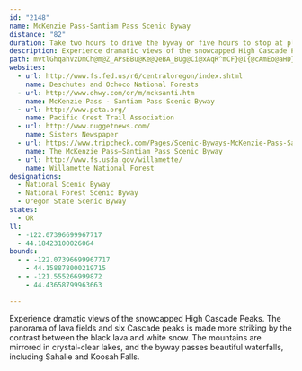 ```yaml
---
id: "2148"
name: McKenzie Pass-Santiam Pass Scenic Byway
distance: "82"
duration: Take two hours to drive the byway or five hours to stop at places along the way.
description: Experience dramatic views of the snowcapped High Cascade Peaks. The panorama of lava fields and six Cascade peaks is made more striking by the contrast between the black lava and white snow. The mountains are mirrored in crystal-clear lakes, and the byway passes beautiful waterfalls, including Sahalie and Koosah Falls.
path: mvtlGhqahVzDmCh@m@Z_APsBBu@Ke@QeBA_BUg@Ci@xAqR^mCF}@I{@cAmEo@aHD}AXoAd@s@pB_AhDaDdBk@lCc@|B}@pKcGfG{BxAmA^w@bBoKbAaC^m@`JgHhAkAd@kA~JkZ?q@McAiAwD?{Bl@uOCgAF}@nBmHpFcO~DeIt]cj@~DgKzIqWbD_Ib@iEt@uPOyAYk@uB{BgFgIs@wCs@{FQmDH{AjAgM?eBUsA_@_AgCoCSc@Gg@NqEGuCq@mDi@_BI_AReCj@iMEgBiDoVgByIuC_MkEiTuAuMCoV[eBoAaDMg@SeCKeEiAkP}A{LyCaIe@kBHwBd@mBhAgDp@aDLgBAmD}@gRaBcQeA_GcCcH}@_DAmDN{IEeAyB{JWuDBq@z@eGLyA?}P~@aGbAcN^iAb@_@|@_@Tm@TmANmCnAgEK_E?sAbA{Dj@Yv@q@pAmCVYh@W~@G^_@Jm@Oy@_@QaG_BiAGW`@yAlAc@Gc@e@Is@Hs@hB_CxA{B|AeD^y@ZeBLmB?eCOyBS}AyBeIi@eDe@aE@_D\{EXmAdA_Bn@g@fBy@^]De@Ea@U]]Oe@Dm@f@iAL_BOc@FURoEfGc@Fm@Oe@k@[s@g@eDm@m@eB}@o@u@iA_CYkAIs@?sEEo@DqBBa@d@_AXmAE_@c@_Ae@Wm@KwJdB_@?YSOY?Yr@kEIgB_@wAEo@ZgBbB}CNk@E{@OYc@E[P}@tA_@\]@e@KYa@[SY?YRE`@s@jAy@J_@G_@Yi@oASu@BwBDUm@kBSyCVsEN[Js@G_AOYIw@Eu@Bu@fCoGnGcT?{A}@kAe@P}B|FkAlBm@|A_An@kCT{@`@sA~Ay@Vk@UmAn@cAbBe@Pc@Q?m@~@aBf@aD?q@KWWGy@D{@m@]_@_AeCe@m@iAe@a@EQXC^lAxAJXE\y@`Ai@^UDc@C{@ScDyAqAmAu@qAYaA_@mCk@wR@e@Te@bBk@^a@Xs@RcADaAYgCu@w@c@S}@WYB[XBXn@x@Cr@SLc@AgCwBi@o@i@]cEMaDeAsCe@_Aa@iBgBmAcCu@yBs@oEEmALe@h@y@nBgClCqBx@_@V_ABaAOa@YOYROpAe@r@iExBqE^_@QGm@LUrEIh@e@n@y@^eAF{AMmAcAmDKyADqBYiBEwANk@NIHu@YwGRY^?h@LTMh@wAtAmAh@q@Hg@YmDHsDOyA_A_Bi@_@_@KUJqAvAu@rAH~BIr@c@`@[J]G[}@m@_@_B[wGnBmCf@oAAeAk@{J}QwFaLeByD}@yAq@e@[Gm@PqAfAs@J_AKqJyCaF_CwOqGmB]eHSyBPcDh@gI~BkM|Cok@|GuEd@s@Ks@g@i@qBy@iGy@_FaA_FcAoDoAyAmPmHyA_AiOkRyBiBeA[qAKkA^o@d@}BdCy@To@Yo@s@O{@?yHs@qAo@Ie@@}BVcA]_AeAcA{AoBqAiSsCmAaAiEgIw@eCI_ABmB_@{KR}I?sA_@_DgAaEw\{_A_As@c@DmErAY?{@k@}AaFy@yBc@yBEsABeBOmCc@y@sBYc@a@UmAs@uJ?q@Bs@Rq@dC{ENe@DyBGqA[iB_DmNaAsDiE{LqQmc@oZiv@eG{Ni@eBW{ABg@No@r@_ALa@@e@a@m@y@QWSIYAe@dBoM?q@[}BYq@m@m@e@o@M{@GgB@s@h@sBNkAr@iQXe@xAwAT{AGg@SWm@AeARSIU]Ck@B_DIk@sAuCK}@]aFO_@cAuAqLqIuCoFmC{FGeEGk@aIiJcByD_@a@i@Ee@DmAf@oAGWWU{@?]n@eCI_AO[oCkCO[s@gC_A}@iBeAwGgDwEUiB_@i@]u@yAo@yC]{@eAyAiAgAi@c@m@SuAM_@QsCyBs@YeCe@w@a@Ui@Ic@@uA`C{D`@{ACqAg@{CBsBS}AUU}Aq@cEu@iDW_KY_AWcBmA}CgEq@mA}@wByAu@[_@eAkFa@a@mBg@cCiBcAg@uAa@iDyCsB_DUKaBSi@_@_@kAAoCSkDU_BcB}EoBeBOsAaBmJiCgBMs@?cCeAiEcHsGeAsAm@eB_@yGj@}JSaDa@_Ds@gBsByGk@eAaDaCwK{Li@_AcDsN_@gAkCuF{AkFsA}G_B_GsBsFyB_B}@aAiBaFc@mEWsI]eDyC{GDsCx@mHt@oBfB}AJ{@?yFcDqUcA_F_@sCGqBwCcO_@gD_BiZKi@Wo@sB_C_@mAmFoMy@yDIiBIaND_BLwBt@cDxEsE\MrCTdCdAl@E^YHe@QmBsJuh@OkB?gDNsF|@uFhEc^lDwVVsD@uDy@}e@gBa^i@_GmOauCc@sHyAaK?mAXmCrFiZ|SyfAh^slBhGk\d@aDlRqaAjC{OjEeT^}Ar@uBn@cA|FaHbAgBd@_BL_BDuGCsf@B{l@CuQi@eAu@jC}AdC}FfF_BfAsvAriAao@fh@e^hYcbB|sAai@rb@yrA|fA_kAx_AqC~BeBrBiDlEgB~CuBtEkB~Eq@fCiB`Is@~EeClMeBhKsIze@cBlKkPx_AmAlFkBjGy@lBaCrEqz@pvAmHlL_BzCeNhUaFxF}U|UahDxlDiHfIy@fAq@|Ao@hDK~CDvAh@`EvEnYTnFFjSZjOD`FRrGXvDrDnRj@~BzDlMnAnHjO`jA|AvJ|Gz_@lApGtB|HlCjH~@|Cx@xDd@jER`EKfFuA~g@@fEn@pVHdFChCUdEiBpPm@pDcDtOaArGgA`E_ArCkEfHe@rAk@~BmBbNi@pEaApNQ~CCnALpCr@lD`ArCVrANlADpCe@zEwFxa@SjCAfDZ`K?~BUfDyBfLg@tGAfENfFr@`G~@lElElKZfAXpBHdBYnIDxALxAhBlINlCGnCWhBc@tAyCxFOp@}E|X[zB[zDAdDH~A|AjMfLfz@nBdP|Bz[dCj`@h@bDhAjEfFhPb@vBHz@BrBG~Ai@zFu@lDi@jAmB`C_CxBiBpAmBx@iBZcCH{I_AsF_@}AYuAq@y@q@iIqMq@s@_@WcBMiARcBrAi@z@YdAg@tLKvEBhAb@|FrEvTPtCGlTBhBFdAl@jDzCtJp@|KbArVIfEwB|Oe@tE[vFMfEE~Dz@nh@rA`n@ExHc@nE}HlLcBjBoAt@_@J{GR}Ap@uAfBUp@m@lE{J~t@aBzOGlGNlFp@tJdFjWxEtXpBzNhA`N^pJ^vi@\nQj@|Ib@~Dr@`E|w@vcDrCfJxClIxA_AtA~BhBjCxBlBl@^xAf@fD`@nBBpFKnc@{ArS]pe@aBrSWxnAdK`[|C~P|@pGw@fLcGbTyLvp@s`@pH_EhCu@`Dk@bEIpETlFt@dTjAnKE|Nl@zWGp[q@dOaBfVeBfG_AnCjAvAXdF?hJlFpBZrN|@lEjB`JtE|JtHzGxIrDbIvC~CvE`HbDpAtIhB|Ap@fCdBrBxB~AdD|C|J|EnQP`Ca@jJBnCHjA^~AtAlBvB~Bt@lAh@lBz@`Fp@|An@l@fGfDt@r@rCrEdBjD`BbBhAj@xCr@vEjDx@Zx@DrFGfWeAbDBlDn@|BjAfIdDxD|CfB|BxE|JdKtRxAxDjB~DvAbFb@dCd@tIh@rEfB~EjBxBvBfAhDvA~OtHfGfCtCrBnDxDz@r@t@f@vAb@hA?bB]jV{HfVsIjH{CzK{DfXaJ|D_Ad^wDbF_@rFAfEp@bEfAfE~BlDnDjAxAzCxEzLhSbEhHbAvB~BlGvG~UrBxFtApB|BrBbBn@hB\dIKfK[zI`Az@XfBdA~N|NxBbBzB`AzA^dA?rRsAlIeBhP_BfDyAt@m@rB_DfTah@hAyA|HmHhDkCnLiHxBaBfEyGdNwUjDqFpFuC`A]tDm@`B?dCVfl@tLhCz@`EpC~@lAlA`Bh@dAj@jAh@fBhArGnChSjE`TrD~Tr@xHNnFNlKRfCp@~EpFdZ|CrNXnB~BnLxBtO
websites:
  - url: http://www.fs.fed.us/r6/centraloregon/index.shtml
    name: Deschutes and Ochoco National Forests
  - url: http://www.ohwy.com/or/m/mcksanti.htm
    name: McKenzie Pass - Santiam Pass Scenic Byway
  - url: http://www.pcta.org/
    name: Pacific Crest Trail Association
  - url: http://www.nuggetnews.com/
    name: Sisters Newspaper
  - url: https://www.tripcheck.com/Pages/Scenic-Byways-McKenzie-Pass-Santiam-Pass
    name: The McKenzie Pass—Santiam Pass Scenic Byway
  - url: http://www.fs.usda.gov/willamette/
    name: Willamette National Forest
designations:
  - National Scenic Byway
  - National Forest Scenic Byway
  - Oregon State Scenic Byway
states:
  - OR
ll:
  - -122.07396699967717
  - 44.18423100026064
bounds:
  - - -122.07396699967717
    - 44.158878000219715
  - - -121.555266999872
    - 44.43658799963663

---
```


Experience dramatic views of the snowcapped High Cascade Peaks. The panorama of lava fields and six Cascade peaks is made more striking by the contrast between the black lava and white snow. The mountains are mirrored in crystal-clear lakes, and the byway passes beautiful waterfalls, including Sahalie and Koosah Falls.
